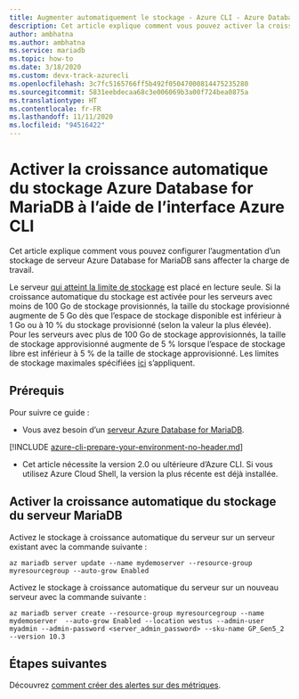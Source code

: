 ```yaml
---
title: Augmenter automatiquement le stockage - Azure CLI - Azure Database for MariaDB
description: Cet article explique comment vous pouvez activer la croissance automatique du stockage à l’aide de l’interface Azure CLI dans Azure Database for MariaDB.
author: ambhatna
ms.author: ambhatna
ms.service: mariadb
ms.topic: how-to
ms.date: 3/18/2020
ms.custom: devx-track-azurecli
ms.openlocfilehash: 3c7fc5165766ff5b492f05047000814475235280
ms.sourcegitcommit: 5831eebdecaa68c3e006069b3a00f724bea0875a
ms.translationtype: HT
ms.contentlocale: fr-FR
ms.lasthandoff: 11/11/2020
ms.locfileid: "94516422"
---
```

# <a name="auto-grow-azure-database-for-mariadb-storage-using-the-azure-cli"></a>Activer la croissance automatique du stockage Azure Database for MariaDB à l’aide de l’interface Azure CLI
Cet article explique comment vous pouvez configurer l’augmentation d’un stockage de serveur Azure Database for MariaDB sans affecter la charge de travail.

Le serveur [qui atteint la limite de stockage](concepts-pricing-tiers.md#reaching-the-storage-limit) est placé en lecture seule. Si la croissance automatique du stockage est activée pour les serveurs avec moins de 100 Go de stockage provisionnés, la taille du stockage provisionné augmente de 5 Go dès que l’espace de stockage disponible est inférieur à 1 Go ou à 10 % du stockage provisionné (selon la valeur la plus élevée). Pour les serveurs avec plus de 100 Go de stockage approvisionnés, la taille de stockage approvisionné augmente de 5 % lorsque l’espace de stockage libre est inférieur à 5 % de la taille de stockage approvisionné. Les limites de stockage maximales spécifiées [ici](concepts-pricing-tiers.md#storage) s’appliquent.

## <a name="prerequisites"></a>Prérequis

Pour suivre ce guide :

- Vous avez besoin d’un [serveur Azure Database for MariaDB](quickstart-create-mariadb-server-database-using-azure-cli.md).

[!INCLUDE [azure-cli-prepare-your-environment-no-header.md](../../includes/azure-cli-prepare-your-environment-no-header.md)]

- Cet article nécessite la version 2.0 ou ultérieure d’Azure CLI. Si vous utilisez Azure Cloud Shell, la version la plus récente est déjà installée.

## <a name="enable-mariadb-server-storage-auto-grow"></a>Activer la croissance automatique du stockage du serveur MariaDB

Activez le stockage à croissance automatique du serveur sur un serveur existant avec la commande suivante :

```azurecli-interactive
az mariadb server update --name mydemoserver --resource-group myresourcegroup --auto-grow Enabled
```

Activez le stockage à croissance automatique du serveur sur un nouveau serveur avec la commande suivante :

```azurecli-interactive
az mariadb server create --resource-group myresourcegroup --name mydemoserver  --auto-grow Enabled --location westus --admin-user myadmin --admin-password <server_admin_password> --sku-name GP_Gen5_2 --version 10.3
```

## <a name="next-steps"></a>Étapes suivantes

Découvrez [comment créer des alertes sur des métriques](howto-alert-metric.md).
